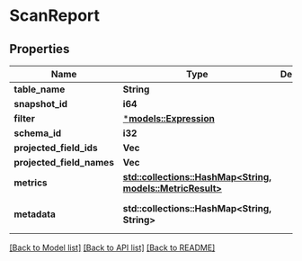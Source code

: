 # ScanReport

## Properties
Name | Type | Description | Notes
------------ | ------------- | ------------- | -------------
**table_name** | **String** |  | 
**snapshot_id** | **i64** |  | 
**filter** | [***models::Expression**](Expression.md) |  | 
**schema_id** | **i32** |  | 
**projected_field_ids** | **Vec<i32>** |  | 
**projected_field_names** | **Vec<String>** |  | 
**metrics** | [**std::collections::HashMap<String, models::MetricResult>**](MetricResult.md) |  | 
**metadata** | **std::collections::HashMap<String, String>** |  | [optional] [default to None]

[[Back to Model list]](../README.md#documentation-for-models) [[Back to API list]](../README.md#documentation-for-api-endpoints) [[Back to README]](../README.md)


